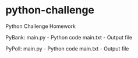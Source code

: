 # python-challenge
 Python Challenge Homework

PyBank:
main.py - Python code
main.txt - Output file

PyPoll:
main.py - Python code
main.txt - Output file
